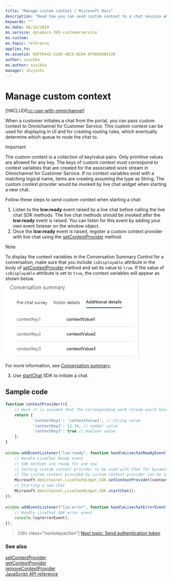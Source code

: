 ```yaml
---
title: "Manage custom context | Microsoft Docs"
description: "Read how you can send custom context to a chat session which can help decide which queue to route the chat to."
keywords: ""
ms.date: 08/16/2019
ms.service: dynamics-365-customerservice
ms.custom:
ms.topic: reference
applies_to:
ms.assetid: D0FFD442-120E-48C5-BC04-0740956B4228
author: susikka
ms.author: susikka
manager: shujoshi
---
```

# Manage custom context

[!INCLUDE[cc-use-with-omnichannel](../../../includes/cc-use-with-omnichannel.md)]

When a customer initiates a chat from the portal, you can pass custom context to Omnichannel for Customer Service. This custom context can be used for displaying in UI and for creating routing rules, which eventually determine which queue to route the chat to.

> [!IMPORTANT]
> The custom context is a collection of key/value pairs. Only primitive values are allowed for any key.
> The keys of custom context must correspond to context variables that are created for the associated work stream in Omnichannel for Customer Service. If no context variables exist with a matching logical name, items are creating assuming the type as String.
> The custom context provider would be invoked by live chat widget when starting a new chat.

Follow these steps to send custom context when starting a chat:

1. Listen to the **lcw:ready** event raised by a live chat before calling the live chat SDK methods. The live chat methods should be invoked after the **lcw:ready** event is raised. You can listen for this event by adding your own event listener on the window object.
2. Once the **lcw:ready** event is raised, register a custom context provider with live chat using the [setContextProvider](../reference/methods/setContextProvider.md) method.

> [!NOTE]
> To display the context variables in the Conversation Summary Control for a conversation, make sure that you include `isDisplayable` attribute in the body of [setContextProvider](../reference/methods/setContextProvider.md) method and set its value to `true`.
> If the value of `isDisplayable` attribute is set to `true`, the context variables will appear as shown below.
> ![Display context keys](../../media/context-variable-display.png "Display context keys")
>
> For more information, see [Conversation summary](../../agent/agent-oc/oc-customer-summary.md#conversation-summary).

3. Use [startChat](../reference/methods/startChat.md) SDK to initiate a chat.

## Sample code

```JavaScript
function contextProvider(){
	// Here it is assumed that the corresponding work stream would have context variables with logical name of 'contextKey1', 'contextKey2', 'contextKey3'.
	return {
			'contextKey1': 'contextValue1', // string value
			'contextKey2': 12.34, // number value
			'contextKey3': true // boolean value
	};
}

window.addEventListener("lcw:ready", function handleLivechatReadyEvent(){
	// Handle LiveChat Ready event
	// SDK methods are ready for use now
	// Setting custom context provider to be used with Chat for Dynamics 365
	// The custom context provided by custom context provider can be used for routing the chat to a particular queue
	Microsoft.Omnichannel.LiveChatWidget.SDK.setContextProvider(contextProvider);
	// Starting a new chat
	Microsoft.Omnichannel.LiveChatWidget.SDK.startChat();
});

window.addEventListener("lcw:error", function handleLivechatErrorEvent(errorEvent){
	// Handle LiveChat SDK error event
	console.log(errorEvent);
});
```
> [!div class="nextstepaction"]
> [Next topic: Send authentication token](send-auth-token-starting-chat.md)

### See also

[setContextProvider](../reference/methods/setContextProvider.md)<br />
[getContextProvider](../reference/methods/getContextProvider.md)<br />
[removeContextProvider](../reference/methods/removeContextProvider.md)<br />
[JavaScript API reference](../omnichannel-reference.md)
